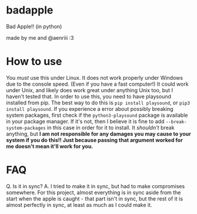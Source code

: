 # badapple
Bad Apple!! (in python)

made by me and @aenriii :3

# How to use
You *must* use this under Linux. It does not work properly under Windows due to the console speed. (Even if you have a fast computer!)
It could work under Unix, and likely does work great under anything Unix too, but I haven't tested that.
In order to use this, you need to have playsound installed from pip.
The best way to do this is `pip install playsound`, or `pip3 install playsound`. If you experience a error about possibly breaking system packages, first check if the `python3-playsound` package is available in your package manager.
If it's not, then I believe it is fine to add `--break-system-packages` in this case in order for it to install. It *shouldn't* break anything, but **I am not responsible for any damages you may cause to your system if you do this!! Just because passing that argument worked for me doesn't mean it'll work for you.**

# FAQ
Q. Is it in sync?
A. I tried to make it in sync, but had to make compromises somewhere. For this project, almost everything is in sync aside from the start when the apple is caught - that part isn't in sync, but the rest of it is almost perfectly in sync, at least as much as I could make it.
